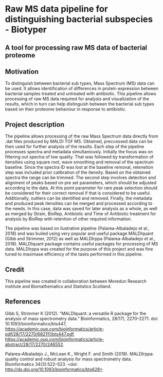 # Raw MS data pipeline for distinguishing bacterial subspecies - Biotyper

## A tool for processing raw MS data of bacterial proteome 

## Motivation

To distinguish between bacterial sub types, Mass Spectrum (MS) data can be used. It allows identification of differences in protein expression between bacterial samples treated and untreated with antibiotic. This pipeline allows processing of raw MS data required for analysis and visualization of the results, which in turn can help distinguish between the bacterial sub types based on their proteome behaviour in response to antibiotic.

## Project description

The pipeline allows processing of the raw Mass Spectrum data directly from .dat files produced by MALDI TOF MS. Obtained, preccessed data can be then used for further analysis of the results. Each step of the pipeline processes spectra and metadata simultaniously. 
Initially the focus was on filtering out spectra of low quality. That was followed by transformation of itensities using square root, wave smoothing and removal of the spectrum baseline. Since the spectra ID was lost at the baseline removal, retenetion step was included prior calibration of the itensity. Based on the obtained spectra the range can be trimmed.
The second step involves detection and alignment of peaks based on pre set parameters, which should be adjusted according to the data. At this point parameter for rare peak selection should be considered for their correct removal if that is considered to be useful. Additionally, outliers can be identified and removed.
Finally, the metadata and produced peak itensities can be merged and processed according to the needs. In this case, data was saved for later analysis as a whole, as well as merged by Strain, BioRep, Antibiotic and Time of Antibiotic treatment for analysis by BioRep with retention of other required information. 

The pipeline was based on ilustrative pipeline (Palarea-Albaladejo et al., 2018) and was builed using very popular and useful package MALDIquant (Gibb and Strimmer, 2012) as well as MALDIrppa (Palarea-Albaladejo et al., 2018). MALDIquant package contains useful packages for processing of MS data. MALDIrppa was created for the purpose of this project and was fine tuned to maximase efficiency of the tasks performed in this pipeline.

## Credit
This pipeline was created in collaboration between Moredun Research institute and Biomathematics and Statistics Scotland. 

## References

Gibb S, Strimmer K (2012). “MALDIquant: a versatile R package for the analysis of mass spectrometry data.” Bioinformatics, 28(17), 2270–2271. doi: 10.1093/bioinformatics/bts447, https://academic.oup.com/bioinformatics/article-pdf/28/17/2270/682111/bts447.pdf, https://academic.oup.com/bioinformatics/article-abstract/28/17/2270/246552.

Palarea-Albaladejo J., McLean K., Wright F. and Smith (2018). MALDIrppa: quality control and robust analysis for mass spectrometry data. Bioinformatics 34(3):522–523. <doi: http://dx.doi.org/10.1093/bioinformatics/btx628>
